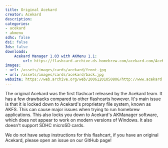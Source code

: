 ```yaml
---
title: Original Acekard
creator: Acekard
description:
categories:
- acekard
- akmenu
sdhc: false
dsi: false
3ds: false
downloads:
    Acekard Manager 1.03 with AKMenu 1.1:
        url: https://flashcard-archive.ds-homebrew.com/acekard.com/AceKard_AceKard+/AKManager103_AKMenu110_MS_ENG.zip
images:
- url: /assets/images/cards/acekard/front.jpg
- url: /assets/images/cards/acekard/back.jpg
website: https://web.archive.org/web/20061201050806/http://www.acekard.com/
---
```


The original Acekard was the first flashcart released by the Acekard team. It has a few drawbacks compared to other flashcarts however.
It's main issue is that it is locked down to Acekard's proprietary file system, known as AKFS. This can cause major issues when trying to run homebrew applications. This also locks you down to Acekard's AKManager software, which does not appear to work on modern versions of Windows. It also doesn't support SDHC microSD cards.

We do not have setup instructions for this flashcart, if you have an original Acekard, please open an issue on our GitHub page!